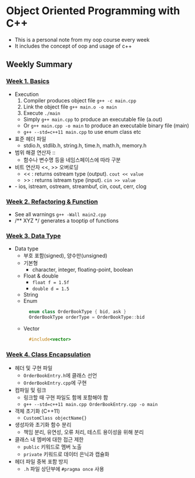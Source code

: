 # Object Oriented Programming with C++
- This is a personal note from my oop course every week
- It includes the concept of oop and usage of c++

## Weekly Summary
### [Week 1. Basics](w1/note.md)
- Execution
  1. Compiler produces object file `g++ -c main.cpp`
  2. Link the object file `g++ main.o -o main` 
  3. Execute `./main`
  - Simply `g++ main.cpp` to produce an executable file (a.out)
  - Or `g++ main.cpp -o main` to produce an executable binary file (main)
  - `g++ --std=c++11 main.cpp` to use enum class etc
- 표준 헤더 파일
  - stdio.h, stdlib.h, string.h, time.h, math.h, memory.h
- 범위 해결 연산자 ::
  - 함수나 변수명 등을 네임스페이스에 따라 구분
- 비트 연산자 <<, >> 오버로딩
  - << : returns ostream type (output). `cout << value`
  - \>> : returns istream type (input). `cin >> value`
- <iostream>
  - ios, istream, ostream, streambuf, cin, cout, cerr, clog

### [Week 2. Refactoring & Function](w2/note.md)
- See all warnings `g++ -Wall main2.cpp`
- /** XYZ */ generates a tooptip of functions

### [Week 3. Data Type](w3/note.md)
- Data type
  - 부호 포함(signed), 양수만(unsigned)
  - 기본형
    - character, integer, floating-point, boolean
  - Float & double
    - `float f = 1.5f`
    - `double d = 1.5`
  - String
  - Enum
    ```cpp
      enum class OrderBookType { bid, ask }
      OrderBookType orderType = OrderBookType::bid
    ```
  - Vector
    ```cpp
      #include<vector>
    ```

### [Week 4. Class Encapsulation](w4/note.md)
- 헤더 및 구현 파일
  - `OrderBookEntry.h`에 클래스 선언
  - `OrderBookEntry.cpp`에 구현
- 컴파일 및 링크
  - 링크할 때 구현 파일도 함께 포함해야 함
  - `g++ --std=c++11 main.cpp OrderBookEntry.cpp -o main`
- 객체 초기화 (C++11)
  - `CustomClass objectName{}`
- 생성자와 초기화 함수 분리
  - 책임 분리, 유연성, 오류 처리, 테스트 용이성을 위해 분리
- 클래스 내 멤버에 대한 접근 제한
  - `public` 키워드로 멤버 노출
  - `private` 키워드로 데이터 은닉과 캡슐화
- 헤더 파일 중복 포함 방지
  - `.h` 파일 상단부에 `#pragma once` 사용